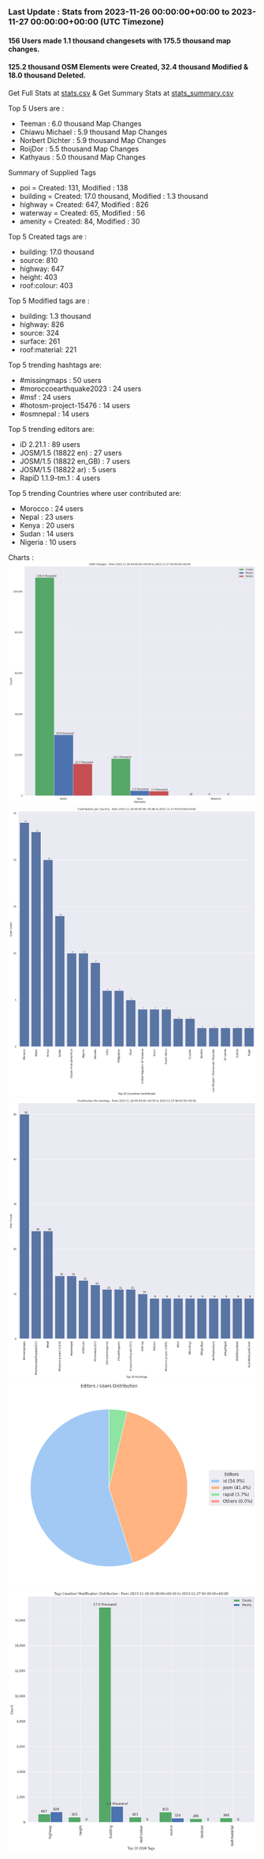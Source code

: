 ### Last Update : Stats from 2023-11-26 00:00:00+00:00 to 2023-11-27 00:00:00+00:00 (UTC Timezone)

#### 156 Users made 1.1 thousand changesets with 175.5 thousand map changes.
#### 125.2 thousand OSM Elements were Created, 32.4 thousand Modified & 18.0 thousand Deleted.
Get Full Stats at [stats.csv](/stats/hotosm/Daily/stats.csv)
 & Get Summary Stats at [stats_summary.csv](/stats/hotosm/Daily/stats_summary.csv)

Top 5 Users are : 
- Teeman : 6.0 thousand Map Changes
- Chiawu Michael : 5.9 thousand Map Changes
- Norbert Dichter : 5.9 thousand Map Changes
- RoijDor : 5.5 thousand Map Changes
- Kathyaus : 5.0 thousand Map Changes

Summary of Supplied Tags
- poi = Created: 131, Modified : 138
- building = Created: 17.0 thousand, Modified : 1.3 thousand
- highway = Created: 647, Modified : 826
- waterway = Created: 65, Modified : 56
- amenity = Created: 84, Modified : 30


Top 5 Created tags are :
- building: 17.0 thousand
- source: 810
- highway: 647
- height: 403
- roof:colour: 403


Top 5 Modified tags are :
- building: 1.3 thousand
- highway: 826
- source: 324
- surface: 261
- roof:material: 221


Top 5 trending hashtags are:
- #missingmaps : 50 users
- #moroccoearthquake2023 : 24 users
- #msf : 24 users
- #hotosm-project-15476 : 14 users
- #osmnepal : 14 users


Top 5 trending editors are:
- iD 2.21.1 : 89 users
- JOSM/1.5 (18822 en) : 27 users
- JOSM/1.5 (18822 en_GB) : 7 users
- JOSM/1.5 (18822 ar) : 5 users
- RapiD 1.1.9-tm.1 : 4 users


Top 5 trending Countries where user contributed are:
- Morocco : 24 users
- Nepal : 23 users
- Kenya : 20 users
- Sudan : 14 users
- Nigeria : 10 users


 Charts : 
![Alt text](./stats_osm_changes.png) 
![Alt text](./stats_users_per_country.png) 
![Alt text](./stats_users_per_hashtag.png) 
![Alt text](./stats_editors_pie_chart.png) 
![Alt text](./stats_tags.png) 
